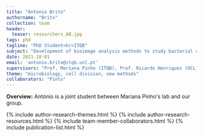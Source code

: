 ```yaml
---
title: "Antonio Brito"
authorname: "Brito"
collection: team
header:
  teaser: researchers_AB.jpg
tags: phd
tagline: "PhD Student<br>ITQB"
subject: "Development of bioimage analysis methods to study bacterial cell division"
date: 2021-10-01
email: 'antonio.brito@itqb.unl.pt'
supervisors: "Prof. Mariana Pinho (ITQB), Prof. Ricardo Henriques (UCL)"
theme: "microbiology, cell division, new methods"
collaborators: "Pinto"
---
```

<p align= "justify">
<p> <b>Overview:</b>
António is a joint student between Mariana Pinho's lab and our group.

{% include author-research-themes.html %}
{% include author-research-resources.html %}
{% include team-member-collaborators.html %}
{% include publication-list.html %}
